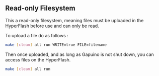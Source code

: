 ## Read-only Filesystem

This a read-only filesystem, meaning files must be uploaded in the HyperFlash before use and can only be read.

To upload a file do as follows :
```bash
make [clean] all run WRITE=true FILE=filename
```

Then once uploaded, and as long as Gapuino is not shut down, you can access files on the HyperFlash.
```bash
make [clean] all run
```
